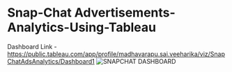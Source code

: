 # Snap-Chat Advertisements-Analytics-Using-Tableau
Dashboard Link -  https://public.tableau.com/app/profile/madhavarapu.sai.veeharika/viz/SnapChatAdsAnalytics/Dashboard1
![SNAPCHAT DASHBOARD](https://github.com/user-attachments/assets/9d4a7536-5ec5-4f9b-a719-69ea2120a900)

